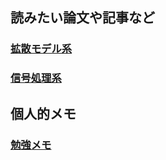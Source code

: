 ## 読みたい論文や記事など
### [拡散モデル系](https://gunjigunji.github.io/sound-note/diffusion_models)

### [信号処理系](https://gunjigunji.github.io/sound-note/signal_processing)

## 個人的メモ
### [勉強メモ](https://gunjigunji.github.io/sound-note/study_notes.md)
